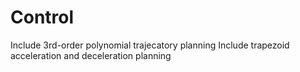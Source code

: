 # Control

Include 3rd-order polynomial trajecatory planning
Include trapezoid acceleration and deceleration planning
